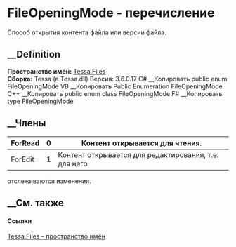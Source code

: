 # FileOpeningMode - перечисление
Способ открытия контента файла или версии файла.
## __Definition
 **Пространство имён:** [Tessa.Files](N_Tessa_Files.htm)  
 **Сборка:** Tessa (в Tessa.dll) Версия: 3.6.0.17
C# __Копировать
     public enum FileOpeningMode
VB __Копировать
     Public Enumeration FileOpeningMode
C++ __Копировать
     public enum class FileOpeningMode
F# __Копировать
     type FileOpeningMode
##  __Члены
ForRead| 0|  Контент открывается для чтения.  
---|---|---  
ForEdit| 1|  Контент открывается для редактирования, т.е. для него
отслеживаются изменения.  
## __См. также
#### Ссылки
[Tessa.Files - пространство имён](N_Tessa_Files.htm)
